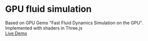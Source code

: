 # GPU fluid simulation
Based on GPU Gems "Fast Fluid Dynamics Simulation on the GPU".  Implemented with shaders in Three.js  
[Live Demo](https://xmeatballx.github.io/threejs-fluid-simulation/)